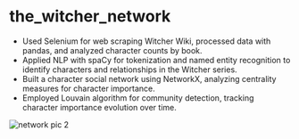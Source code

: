 # the_witcher_network

* Used Selenium for web scraping Witcher Wiki, processed data with pandas, and analyzed character counts by book.
* Applied NLP with spaCy for tokenization and named entity recognition to identify characters and relationships in the 
Witcher series.
* Built a character social network using NetworkX, analyzing centrality measures for character importance.
* Employed Louvain algorithm for community detection, tracking character importance evolution over time.

![network pic 2](https://user-images.githubusercontent.com/22730220/174459596-56fe0394-f263-4090-8ee6-61d77b9a3363.jpeg)

